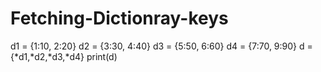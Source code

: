 # Fetching-Dictionray-keys
d1 = {1:10, 2:20}
d2 = {3:30, 4:40}
d3 = {5:50, 6:60}
d4 = {7:70, 9:90}
d = {*d1,*d2,*d3,*d4}
print(d)
